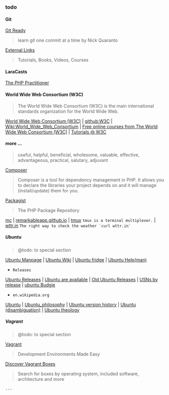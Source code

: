 ### todo

#### Git

[Git Ready](http://gitready.com/)
> learn git one commit at a time
> by Nick Quaranto

[External Links](https://book.git-scm.com/doc/ext)
> Tutorials, Books, Videos, Courses

#### LaraCasts

[The PHP Practitioner](https://laracasts.com/series/php-for-beginners)


#### World Wide Web Consortium (W3C)
> The World Wide Web Consortium (W3C) is the main international standards organization for the World Wide Web.

[World Wide Web Consortium (W3C)](https://www.w3.org/) | [github:W3C](https://github.com/w3c) | [Wiki:World_Wide_Web_Consortium](https://en.wikipedia.org/wiki/World_Wide_Web_Consortium) |  [Free online courses from The World Wide Web Consortium (W3C)](https://www.edx.org/school/w3cx) | [Tutorials @ W3C](https://web.archive.org/web/20050628011252/http://www.w3.org/2002/03/tutorials)


#### more ...
> useful, helpful, beneficial, wholesome, valuable, effective, advantageous, practical, salutary, adjuvant

[Composer](https://getcomposer.org/)
> Composer is a tool for dependency management in PHP.
> It allows you to declare the libraries your project depends on and it will manage (install/update) them for you.

[Packagist](https://packagist.org/)
> The PHP Package Repository

[mc](https://midnight-commander.org/) | [remarkableapp.github.io](https://remarkableapp.github.io/) | [tmux](https://github.com/tmux/tmux/wiki) `tmux is a terminal multiplexer.` | [wttr.in](https://github.com/chubin/wttr.in)
``` The right way to check the weather `curl wttr.in` ```

##### Ubuntu
> @todo: to special section

[Ubuntu Manpage](http://manpages.ubuntu.com/) | [Ubuntu Wiki](https://wiki.ubuntu.com/) | [Ubuntu fridge](http://fridge.ubuntu.com/) | [Ubuntu Help(man)](https://help.ubuntu.com/community/man)

* `Releases`

[Ubuntu Releases](https://wiki.ubuntu.com/Releases) | [Ubuntu are available](http://releases.ubuntu.com/) | [Old Ubuntu Releases](http://old-releases.ubuntu.com/releases/) | [USNs by release](https://usn.ubuntu.com/releases/) | [ubuntu Budgie](https://ubuntubudgie.org/)


* `en.wikipedia.org`

[Ubuntu](https://en.wikipedia.org/wiki/Ubuntu) | [Ubuntu_philosophy](https://en.wikipedia.org/wiki/Ubuntu_philosophy) | [Ubuntu version history](https://en.wikipedia.org/wiki/Ubuntu_version_history) | [Ubuntu (disambiguation)](https://en.wikipedia.org/wiki/Ubuntu_(disambiguation)) | [Ubuntu theology](https://en.wikipedia.org/wiki/Ubuntu_theology)


##### Vagrant
> @todo: to special section

[Vagrant](https://www.vagrantup.com/)
> Development Environments Made Easy

[Discover Vagrant Boxes](https://app.vagrantup.com/boxes/search)
> Search for boxes by operating system, included software, architecture and more

`...`

